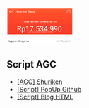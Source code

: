 <img src="pic/komisishopee.jpg" width="150"/>

## Script AGC
 - [[AGC] Shuriken](https://v4.dojo.cc/aff/go/orlin24?i=1)
 - [[Script] PopUp Github](https://v4.dojo.cc/aff/go/orlin24?i=1)
 - [[Script] Blog HTML](https://raw.githubusercontent.com/GebangKidiw/ads/main/pop.js)
